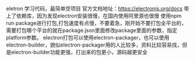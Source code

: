 eletron 学习代码，最简单空项目
官方文档地址：https://electronjs.org/docs
带上了依赖库，因为发现electron安装很慢，在国内使用阿里源也很慢
使用npm run package进行打包,打包速度有点慢，不要着急，刚开始不要打包全平台的，需要打包哪个平台的就在package.json里面修改package里面的参数，指定platform参数。
electron打包可以使用electron-packager，也可以使用electron-builder，貌似electron-packager用的人比较多，资料比较容易找，但是electron-builder功能更强，打出来的包更小，源码越更安全


